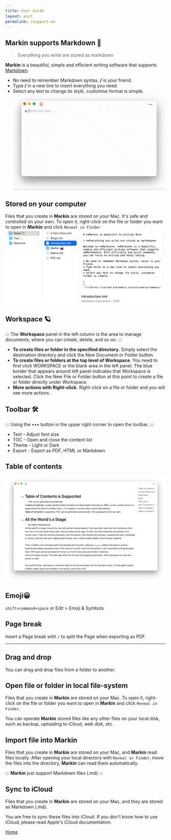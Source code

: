 ```yaml
---
title: User Guide
layout: post
permalink: /support-en
---
```


## Markin supports Markdown 🎨

> Everything you write are stored as markdown

**Markin** is a beautiful, simple and efficient writing software that supports [Markdown](https://www.markdownguide.org/).

* No need to remember Markdown syntax, **/** is your friend.
* Type **/** in a new line to insert everything you need.
* Select any text to change its style, customise format is simple.
![write efficiently](markin.gif)

## Stored on your computer
Files that you create in **Markin** are stored on your Mac. It's safe and controlled on your own. To open it, right-click on the file or folder you want to open in **Markin** and click `Reveal in Finder`
![Stored on your computer](local.png)

## Workspace 🪐

:::
The **Workspace** panel in the left column is the area to manage documents, where you can create, delete, and so on.
:::

* **To create files or folder in the specified directory**. Simply select the destination directory and click the New Document or Folder button.
* **To create files or folders at the top level of Workspace**. You need to first click WORKSPACE or the blank area in the left panel. The blue border that appears around left panel indicates that Workspace is selected. Click the New File or Folder button at this point to create a file or folder directly under Workspace.
* **More actions with Right-click.** Right-click on a file or folder and you will see more actions.


## Toolbar 🛠


:::
Using the ••• button in the upper right corner to open the toolbar.
:::

* Text - Adjust font size
* TOC - Open and close the content list
* Theme - Light or Dark
* Export - Export as PDF, HTML or Markdown

## Table of contents
![Toc](toc.png)

## Emoji😀

`shift+command+space` or Edit > Emoji & Symbols

## Page break

Insert a Page break with `/` to split the Page when exporting as PDF.


***

## Drag and drop

You can drag and drop files from a folder to another.

## Open file or folder in local file-system

Files that you create in **Markin** are stored on your Mac. To open it, right-click on the file or folder you want to open in **Markin** and click `Reveal in Finder`.

You can operate **Markin** stored files like any other files on your local disk, such as backup, uploading to iCloud, web disk, etc.

## Import file into Markin

Files that you create in **Markin** are stored on your Mac, and **Markin** read files locally. After opening your local directory with `Reveal in Finder`, move the files into the directory, **Markin** can read them automatically.


:::
**Markin** just support Markdown files (.md)
:::

## Sync to iCloud

Files that you create in **Markin** are stored on your Mac, and they are stored as Markdown (.md).

You are free to sync these files into iCloud. If you don't know how to use iCloud, please read Apple's iCloud documentation.

[Home](./)